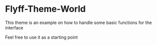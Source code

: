 # Flyff-Theme-World

This theme is an example on how to handle some basic functions for the interface

Feel free to use it as a starting point
